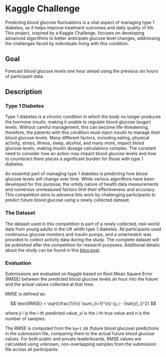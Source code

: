 # Kaggle Challenge

Predicting blood glucose fluctuations is a vital aspect of managing type 1 diabetes, as it helps improve treatment outcomes and daily quality of life. This project, inspired by a Kaggle Challenge, focuses on developing advanced algorithms to better anticipate glucose level changes, addressing the challenges faced by individuals living with this condition.

## Goal

Forecast blood glucose levels one hour ahead using the previous six hours of participant data.

## Description

### Type 1 Diabetes

Type 1 diabetes is a chronic condition in which the body no longer produces the hormone insulin, making it unable to regulate blood glucose (sugar) levels. Without careful management, this can become life-threatening, therefore, the patients with this condition must inject insulin to manage their blood glucose levels. Many different factors, including eating, physical activity, stress, illness, sleep, alcohol, and many more, impact blood glucose levels, making insulin dosage calculations complex. The constant need to consider how an action may impact blood glucose levels and how to counteract them places a significant burden for those with type 1 diabetes.

An essential part of managing type 1 diabetes is predicting how blood glucose levels will change over time. While various algorithms have been developed for this purpose, the untidy nature of health data measurements and numerous unmeasured factors limit their effectiveness and accuracy. This competition aims to advance this work by challenging participants to predict future blood glucose using a newly collected dataset.

### The Dataset

The dataset used in this competition is part of a newly collected, real-world data from young adults in the UK whith type 1 diabetes. All participants used continuous glucose monitors and insulin pumps, and a smartwatch was provided to collect activity data during the study. The complete dataset will be published after the competition for research purposes. Additional details about the study can be found in this [blog post](https://jeangoldinginstitute.blogs.bristol.ac.uk/2024/08/19/how-smartwatches-could-help-people-with-type-1-diabetes/).

### Evaluation

Submissions are evaluated on Kaggle based on Root Mean Square Error (RMSE) between the predicted blood glucose levels an hour into the future and the actual values collected at that time.

RMSE is defined as: 

$$ \text{RMSE} = \sqrt{\frac{1}{n} \sum_{i=1}^{n} (y_i - \hat{y}_i)^2} $$

where 𝑦̂ 𝑖 is the 𝑖-th predicted value, 𝑦𝑖 is the 𝑖-th true value and 𝑛 is the number of samples.

The RMSE is computed from the <code>bg+1:00</code> (future blood glucose) predictions in the submission file, comparing them to the actual future blood glucose values. For both public and private leaderboards, RMSE values are calculated using unknown, non-overlapping samples from the submission file across all participants.
